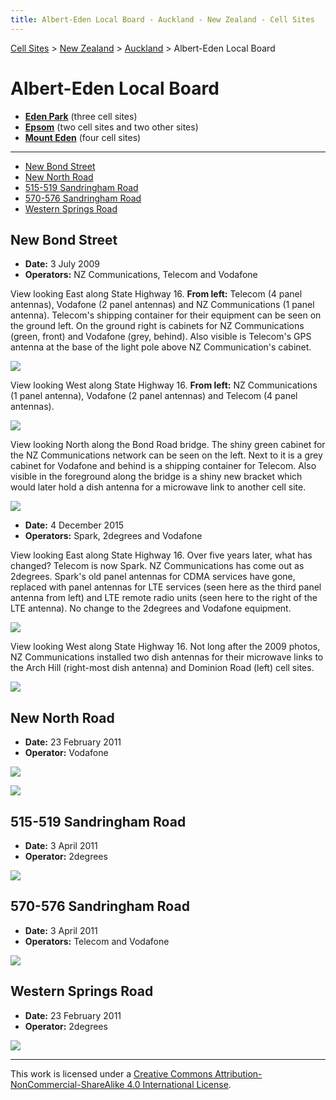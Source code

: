 ```yaml
---
title: Albert-Eden Local Board - Auckland - New Zealand - Cell Sites
---
```


[Cell Sites](../../../) > [New Zealand](../../) > [Auckland](../) > Albert-Eden Local Board

# Albert-Eden Local Board

* **[Eden Park](eden-park)** (three cell sites)
* **[Epsom](epsom)** (two cell sites and two other sites)
* **[Mount Eden](mount-eden)** (four cell sites)

---

* [New Bond Street](#new-bond-street)
* [New North Road](#new-north-road)
* [515-519 Sandringham Road](#515-519-sandringham-road)
* [570-576 Sandringham Road](#570-576-sandringham-road)
* [Western Springs Road](#western-springs-road)

## New Bond Street

* **Date:** 3 July 2009
* **Operators:** NZ Communications, Telecom and Vodafone

View looking East along State Highway 16. **From left:** Telecom (4 panel antennas), Vodafone (2 panel antennas) and NZ
Communications (1 panel antenna). Telecom's shipping container for their equipment can be seen on the ground left. On
the ground right is cabinets for NZ Communications (green, front) and Vodafone (grey, behind). Also visible is
Telecom's GPS antenna at the base of the light pole above NZ Communication's cabinet.

![](https://f001.backblazeb2.com/file/CellSites/NZ/AUK/Albert-Eden/20090703-171850.jpg)

View looking West along State Highway 16. **From left:** NZ Communications (1 panel antenna), Vodafone (2 panel
antennas) and Telecom (4 panel antennas).

![](https://f001.backblazeb2.com/file/CellSites/NZ/AUK/Albert-Eden/20090703-172431.jpg)

View looking North along the Bond Road bridge. The shiny green cabinet for the NZ Communications network can be seen
on the left. Next to it is a grey cabinet for Vodafone and behind is a shipping container for Telecom. Also visible in
the foreground along the bridge is a shiny new bracket which would later hold a dish antenna for a microwave link to
another cell site.

![](https://f001.backblazeb2.com/file/CellSites/NZ/AUK/Albert-Eden/20090703-171554.jpg)

* **Date:** 4 December 2015
* **Operators:** Spark, 2degrees and Vodafone

View looking East along State Highway 16. Over five years later, what has changed? Telecom is now Spark.
NZ Communications has come out as 2degrees. Spark's old panel antennas for CDMA services have gone, replaced with
panel antennas for LTE services (seen here as the third panel antenna from left) and LTE remote radio units (seen here
to the right of the LTE antenna). No change to the 2degrees and Vodafone equipment.

![](https://f001.backblazeb2.com/file/CellSites/NZ/AUK/Albert-Eden/20151204-121835.jpg)

View looking West along State Highway 16. Not long after the 2009 photos, NZ Communications installed two dish antennas
for their microwave links to the Arch Hill (right-most dish antenna) and Dominion Road (left) cell sites.

![](https://f001.backblazeb2.com/file/CellSites/NZ/AUK/Albert-Eden/20151204-122053.jpg)

## New North Road

* **Date:** 23 February 2011
* **Operator:** Vodafone

![](https://f001.backblazeb2.com/file/CellSites/NZ/AUK/Albert-Eden/20110223-175245.jpg)

![](https://f001.backblazeb2.com/file/CellSites/NZ/AUK/Albert-Eden/20110223-174821.jpg)

## 515-519 Sandringham Road

* **Date:** 3 April 2011
* **Operator:** 2degrees

![](https://f001.backblazeb2.com/file/CellSites/NZ/AUK/Albert-Eden/20110403-151625.jpg)

## 570-576 Sandringham Road

* **Date:** 3 April 2011
* **Operators:** Telecom and Vodafone

![](https://f001.backblazeb2.com/file/CellSites/NZ/AUK/Albert-Eden/20110403-151534.jpg)

## Western Springs Road

* **Date:** 23 February 2011
* **Operator:** 2degrees

![](https://f001.backblazeb2.com/file/CellSites/NZ/AUK/Albert-Eden/20110223-174952.jpg)

---

This work is licensed under a [Creative Commons Attribution-NonCommercial-ShareAlike 4.0 International License](http://creativecommons.org/licenses/by-nc-sa/4.0/).
